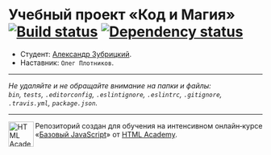 # Учебный проект «Код и Магия» [![Build status][travis-image]][travis-url] [![Dependency status][dependency-image]][dependency-url]

* Студент: [Александр Зубрицкий](https://up.htmlacademy.ru/javascript/8/user/164719).
* Наставник: `Олег Плотников`.

---

_Не удаляйте и не обращайте внимание на папки и файлы:_<br>
_`bin`, `tests`, `.editorconfig`, `.eslintignore`, `.eslintrc`, `.gitignore`, `.travis.yml`, `package.json`._

---

<a href="https://htmlacademy.ru/intensive/javascript"><img align="left" width="50" height="50" title="HTML Academy" src="https://up.htmlacademy.ru/static/img/intensive/javascript/logo-for-github.svg"></a>

Репозиторий создан для обучения на интенсивном онлайн‑курсе «[Базовый JavaScript](https://htmlacademy.ru/intensive/javascript)» от [HTML Academy](https://htmlacademy.ru).

[travis-image]: https://travis-ci.org/htmlacademy-javascript/164719-code-and-magick.svg?branch=master
[travis-url]: https://travis-ci.org/htmlacademy-javascript/164719-code-and-magick
[dependency-image]: https://david-dm.org/htmlacademy-javascript/164719-code-and-magick.svg?style=flat-square
[dependency-url]: https://david-dm.org/htmlacademy-javascript/164719-code-and-magick
